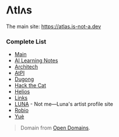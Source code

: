 # Λtlʌs
The main site: https://atlas.is-not-a.dev

### Complete List
- [Main](https://atlas.is-not-a.dev)
- [AI Learning Notes](https://atlas.is-not-a.dev/ai)
- [Architech](https://atlas.is-not-a.dev/architech)
- [AtPI](https://atlas.is-not-a.dev/atpi)
- [Dugong](https://atlas.is-not-a.dev/dugong)
- [Hack the Cat](https://atlas.is-not-a.dev/hackthecat)
- [Helios](https://atlas.is-not-a.dev/helios)
- [Links](https://atlas.is-not-a.dev/links)
- [LUNA](https://atlas.is-not-a.dev/luna) - Not me—Luna's artist profile site
- [Robio](https://atlas.is-not-a.dev/robio)
- [Yuè](https://atlas.is-not-a.dev/yue)

> Domain from [Open Domains](https://github.com/open-domains). 
